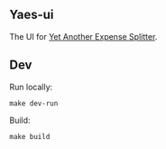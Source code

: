 Yaes-ui
-------

The UI for [Yet Another Expense Splitter][1].

## Dev

  Run locally:

    make dev-run

  Build:

    make build

[1]: https://github.com/gauravagarwalr/Yet-Another-Expense-Splitter
